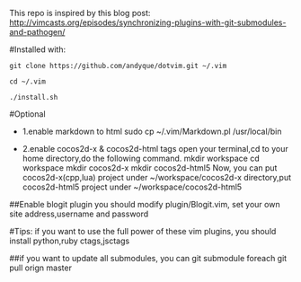 This repo is inspired by this blog post:
    http://vimcasts.org/episodes/synchronizing-plugins-with-git-submodules-and-pathogen/

#Installed with:

    git clone https://github.com/andyque/dotvim.git ~/.vim

    cd ~/.vim

    ./install.sh
#Optional
- 1.enable markdown to html
    sudo cp ~/.vim/Markdown.pl /usr/local/bin

- 2.enable cocos2d-x & cocos2d-html tags 
    open your terminal,cd to your home directory,do the following command.
    mkdir workspace
    cd workspace
    mkdir cocos2d-x
    mkdir cocos2d-html5
    Now, you can put cocos2d-x(cpp,lua) project under ~/workspace/cocos2d-x directory,put cocos2d-html5 project under
    ~/workspace/cocos2d-html5

##Enable blogit plugin
    you should modify plugin/Blogit.vim, set your own site address,username and password

#Tips:
    if you want to use the full power of these vim plugins, you should install python,ruby ctags,jsctags

##if you want to update all submodules, you can
    git submodule foreach git pull orign master
